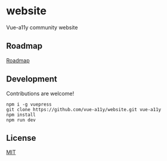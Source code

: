# website

Vue-a11y community website

## Roadmap
[Roadmap](https://github.com/vue-a11y/website/issues/1)

## Development
Contributions are welcome!

```shell
npm i -g vuepress
git clone https://github.com/vue-a11y/website.git vue-a11y
npm install
npm run dev
```

## License
[MIT](https://github.com/vue-a11y/website/blob/master/LICENSE)